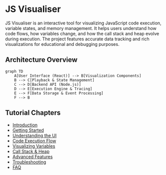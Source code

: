# JS Visualiser

JS Visualiser is an interactive tool for visualizing JavaScript code execution, variable states, and memory management. It helps users understand how code flows, how variables change, and how the call stack and heap evolve during execution. The project features accurate data tracking and rich visualizations for educational and debugging purposes.

## Architecture Overview

```mermaid
graph TD
    A[User Interface (React)] --> B[Visualization Components]
    B --> C[Playback & State Management]
    C --> D[Backend API (Node.js)]
    D --> E[Execution Engine & Tracing]
    E --> F[Data Storage & Event Processing]
    F --> B
```

## Tutorial Chapters

- [Introduction](#)  
- [Getting Started](#)  
- [Understanding the UI](#)  
- [Code Execution Flow](#)  
- [Visualizing Variables](#)  
- [Call Stack & Heap](#)  
- [Advanced Features](#)  
- [Troubleshooting](#)  
- [FAQ](#)